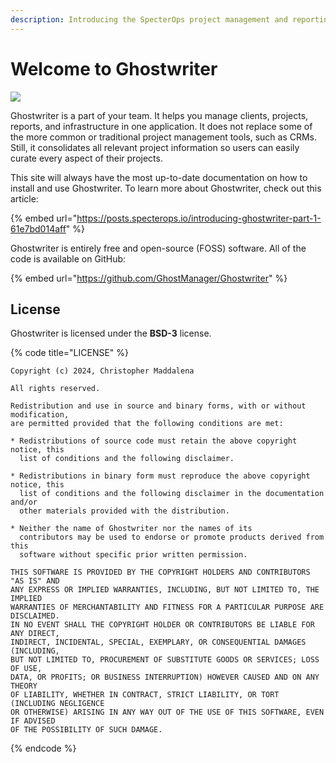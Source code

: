 ```yaml
---
description: Introducing the SpecterOps project management and reporting platform
---
```


# Welcome to Ghostwriter

![](https://github.com/GhostManager/Ghostwriter/raw/master/DOCS/images/logo.png)

Ghostwriter is a part of your team. It helps you manage clients, projects, reports, and infrastructure in one application. It does not replace some of the more common or traditional project management tools, such as CRMs. Still, it consolidates all relevant project information so users can easily curate every aspect of their projects.

This site will always have the most up-to-date documentation on how to install and use Ghostwriter. To learn more about Ghostwriter, check out this article:

{% embed url="https://posts.specterops.io/introducing-ghostwriter-part-1-61e7bd014aff" %}

Ghostwriter is entirely free and open-source (FOSS) software. All of the code is available on GitHub:

{% embed url="https://github.com/GhostManager/Ghostwriter" %}

## License

Ghostwriter is licensed under the **BSD-3** license.

{% code title="LICENSE" %}
```
Copyright (c) 2024, Christopher Maddalena

All rights reserved.

Redistribution and use in source and binary forms, with or without modification,
are permitted provided that the following conditions are met:

* Redistributions of source code must retain the above copyright notice, this
  list of conditions and the following disclaimer.

* Redistributions in binary form must reproduce the above copyright notice, this
  list of conditions and the following disclaimer in the documentation and/or
  other materials provided with the distribution.

* Neither the name of Ghostwriter nor the names of its
  contributors may be used to endorse or promote products derived from this
  software without specific prior written permission.

THIS SOFTWARE IS PROVIDED BY THE COPYRIGHT HOLDERS AND CONTRIBUTORS "AS IS" AND
ANY EXPRESS OR IMPLIED WARRANTIES, INCLUDING, BUT NOT LIMITED TO, THE IMPLIED
WARRANTIES OF MERCHANTABILITY AND FITNESS FOR A PARTICULAR PURPOSE ARE DISCLAIMED.
IN NO EVENT SHALL THE COPYRIGHT HOLDER OR CONTRIBUTORS BE LIABLE FOR ANY DIRECT,
INDIRECT, INCIDENTAL, SPECIAL, EXEMPLARY, OR CONSEQUENTIAL DAMAGES (INCLUDING,
BUT NOT LIMITED TO, PROCUREMENT OF SUBSTITUTE GOODS OR SERVICES; LOSS OF USE,
DATA, OR PROFITS; OR BUSINESS INTERRUPTION) HOWEVER CAUSED AND ON ANY THEORY
OF LIABILITY, WHETHER IN CONTRACT, STRICT LIABILITY, OR TORT (INCLUDING NEGLIGENCE
OR OTHERWISE) ARISING IN ANY WAY OUT OF THE USE OF THIS SOFTWARE, EVEN IF ADVISED
OF THE POSSIBILITY OF SUCH DAMAGE.
```
{% endcode %}


